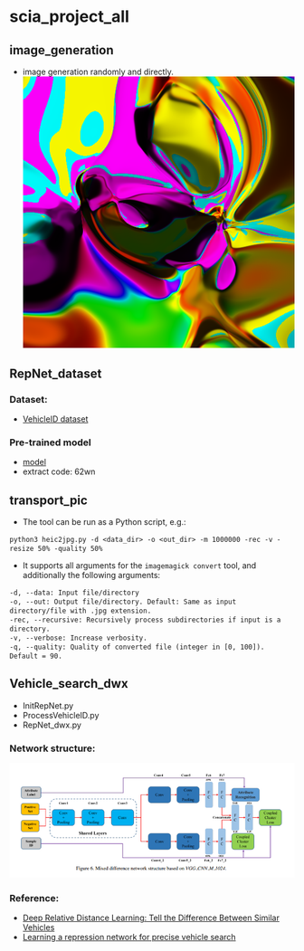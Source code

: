 # scia_project_all

## image_generation

* image generation randomly and directly.</br>
![](./image_generation/output/output.png)

## RepNet_dataset

### Dataset: </br>
* [VehicleID dataset](https://pan.baidu.com/s/1JKOysKjrlgReuxZ2ONCmUQ) </br>

### Pre-trained model
* [model](https://pan.baidu.com/s/1vJiwBfR3f9Zc9NCuUbmEsw) </br>
* extract code: 62wn

## transport_pic

* The tool can be run as a Python script, e.g.:
```
python3 heic2jpg.py -d <data_dir> -o <out_dir> -m 1000000 -rec -v -resize 50% -quality 50%
```
* It supports all arguments for the `imagemagick convert` tool, and additionally the following arguments:
```
-d, --data: Input file/directory
-o, --out: Output file/directory. Default: Same as input directory/file with .jpg extension.
-rec, --recursive: Recursively process subdirectories if input is a directory.
-v, --verbose: Increase verbosity.
-q, --quality: Quality of converted file (integer in [0, 100]). Default = 90.
```

## Vehicle_search_dwx

* InitRepNet.py
* ProcessVehicleID.py
* RepNet_dwx.py
### Network structure: </br>
![](./vehicle_search_dwx/network_structure/RepNet.png)

### Reference: </br>
* [Deep Relative Distance Learning: Tell the Difference Between Similar Vehicles](https://www.cv-foundation.org/openaccess/content_cvpr_2016/papers/Liu_Deep_Relative_Distance_CVPR_2016_paper.pdf) </br>
* [Learning a repression network for precise vehicle search](https://arxiv.org/pdf/1708.02386.pdf) </br>

